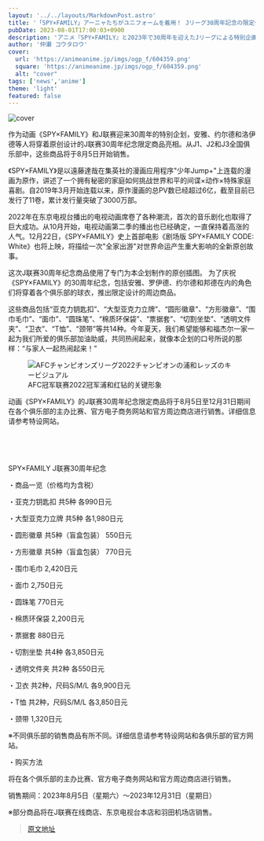 ```yaml
---
layout: '../../layouts/MarkdownPost.astro'
title: '「SPY×FAMILY」アーニャたちがユニフォームを着用！ Jリーグ30周年記念の限定グッズ登場♪'
pubDate: 2023-08-01T17:00:03+0900
description: 'アニメ『SPY×FAMILY』と2023年で30周年を迎えたJリーグによる特別企画として、アーニャやヨル、ロイドたちがユニフォームを着用したオリジナルデザインのJリーグ30周年記念限定グッズが登場。J1、J2、J3の全国のクラブから、8月5日より発売されることがわかった。'
author: '仲瀬 コウタロウ'
cover:
  url: 'https://animeanime.jp/imgs/ogp_f/604359.png'
  square: 'https://animeanime.jp/imgs/ogp_f/604359.png'
  alt: "cover"
tags: ['news','anime']
theme: 'light'
featured: false
---
```


![cover](https://animeanime.jp/imgs/ogp_f/604359.png)

作为动画《SPY×FAMILY》和J联赛迎来30周年的特别企划，安雅、约尔德和洛伊德等人将穿着原创设计的J联赛30周年纪念限定商品亮相。从J1、J2和J3全国俱乐部中，这些商品将于8月5日开始销售。

《SPY×FAMILY》是以遠藤達哉在集英社的漫画应用程序"少年Jump+"上连载的漫画为原作，讲述了一个拥有秘密的家庭如何挑战世界和平的间谍×动作×特殊家庭喜剧。自2019年3月开始连载以来，原作漫画的总PV数已经超过6亿，截至目前已发行了11卷，累计发行量突破了3000万部。

2022年在东京电视台播出的电视动画席卷了各种潮流，首次的音乐剧化也取得了巨大成功。从10月开始，电视动画第二季的播出也已经确定，一直保持着高涨的人气。12月22日，《SPY×FAMILY》史上首部电影《剧场版 SPY×FAMILY CODE: White》也将上映，将描绘一次"全家出游"对世界命运产生重大影响的全新原创故事。

这次J联赛30周年纪念商品使用了专门为本企划制作的原创插图。
为了庆祝《SPY×FAMILY》的30周年纪念，包括安雅、罗伊德、约尔德和邦德在内的角色们将穿着各个俱乐部的球衣，推出限定设计的周边商品。 </p><p>这些商品包括“亚克力钥匙扣”、“大型亚克力立牌”、“圆形徽章”、“方形徽章”、“围巾毛巾”、“面巾”、“圆珠笔”、“棉质环保袋”、“票据套”、“切割坐垫”、“透明文件夹”、“卫衣”、“T恤”、“颈带”等共14种。今年夏天，我们希望能够和福杰尔一家一起为我们所爱的俱乐部加油助威，共同热闹起来，就像本企划的口号所说的那样：“与家人一起热闹起来！”</p><figure class="ctms-editor-image">![AFCチャンピオンズリーグ2022チャンピオンの浦和レッズのキービジュアル](https://animeanime.jp/imgs/zoom/604358.jpg)<figcaption>AFC冠军联赛2022冠军浦和红钻的关键形象</figcaption></figure><p>动画《SPY×FAMILY》的J联赛30周年纪念限定商品将于8月5日至12月31日期间在各个俱乐部的主办比赛、官方电子商务网站和官方周边商店进行销售。详细信息请参考特设网站。</p><br><p><br></p><div class="enclosure"><p>SPY×FAMILY J联赛30周年纪念</p><p>・商品一览（价格均为含税）</p><p>・亚克力钥匙扣 共5种 各990日元</p><p>・大型亚克力立牌 共5种 各1,980日元</p><p>・圆形徽章 共5种（盲盒包装） 550日元</p><p>・方形徽章 共5种（盲盒包装） 770日元</p><p>・围巾毛巾 2,420日元</p><p>・面巾 2,750日元</p><p>・圆珠笔 770日元</p><p>・棉质环保袋 2,200日元</p><p>・票据套 880日元</p><p>・切割坐垫 共4种 各3,850日元</p><p>・透明文件夹 共2种 各550日元</p><p>・卫衣 共2种，尺码S/M/L 各9,900日元</p><p>・T恤 共2种，尺码S/M/L 各3,850日元</p><p>・颈带 1,320日元</p><p>※不同俱乐部的销售商品有所不同。详细信息请参考特设网站和各俱乐部的官方网站。</p><p>・购买方法</p><p>将在各个俱乐部的主办比赛、官方电子商务网站和官方周边商店进行销售。</p><p>销售期间：2023年8月5日（星期六）～2023年12月31日（星期日）</p><p>※部分商品将在J联赛在线商店、东京电视台本店和羽田机场店销售。

>[原文地址](https://animeanime.jp/article/2023/08/01/79003.html)  